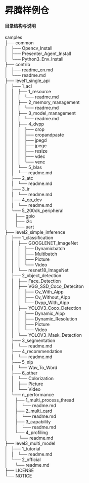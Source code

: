 # 昇腾样例仓

#### 目录结构与说明
samples  
├── common  
│   ├── Opencv_Install  
│   ├── Presenter_Agent_Install  
│   └── Python3_Env_Install  
├── contrib  
│   ├── readme_en.md  
│   └── readme.md  
├── level1_single_api  
│   ├── 1_acl  
│   │   ├── 1_resource  
│   │   │   └── readme.md  
│   │   ├── 2_memory_management  
│   │   │   └── readme.md  
│   │   ├── 3_model_management  
│   │   │   └── readme.md  
│   │   ├── 4_dvpp  
│   │   │   ├── crop  
│   │   │   ├── cropandpaste  
│   │   │   ├── jpegd  
│   │   │   ├── jpege  
│   │   │   ├── resize  
│   │   │   ├── vdec  
│   │   │   └── venc  
│   │   └── 5_blas  
│   │       └── readme.md  
│   ├── 2_atc  
│   │   └── readme.md  
│   ├── 3_ir  
│   │   └── readme.md  
│   ├── 4_op_dev  
│   │   └── readme.md  
│   └── 5_200dk_peripheral  
│       ├── gpio  
│       ├── i2c  
│       └── uart  
├── level2_simple_inference  
│   ├── 1_classification  
│   │   ├── GOOGLENET_ImageNet  
│   │   │   ├── Dynamicbatch  
│   │   │   ├── Multibatch  
│   │   │   ├── Picture  
│   │   │   └── Video  
│   │   └── resnet18_ImageNet  
│   ├── 2_object_detection  
│   │   ├── Face_Detection  
│   │   ├── VGG_SSD_Coco_Deteciton  
│   │   │   ├── Cv_With_Aipp  
│   │   │   ├── Cv_Without_Aipp  
│   │   │   └── Dvpp_With_Aipp  
│   │   ├── YOLOV3_Coco_Detection  
│   │   │   ├── Dynamic_Aipp  
│   │   │   ├── Dynamic_Resolution  
│   │   │   ├── Picture  
│   │   │   └── Video  
│   │   └── YOLOV3_Mask_Detection  
│   ├── 3_segmentation  
│   │   └── readme.md  
│   ├── 4_recommendation  
│   │   └── readme.md  
│   ├── 5_nlp  
│   │   └── Wav_To_Word  
│   ├── 6_other  
│   │   └── Colorization  
│   │       ├── Picture  
│   │       └── Video  
│   └── n_performance  
│       ├── 1_multi_process_thread  
│       │   └── readme.md  
│       ├── 2_multi_card  
│       │   └── readme.md  
│       ├── 3_capability  
│       │   └── readme.md  
│       └── 4_profiling  
│           └── readme.md  
├── level3_multi_model  
│   ├── 1_tutorial  
│   │   └── readme.md  
│   └── 2_official  
│       └── readme.md  
├── LICENSE  
└── NOTICE 